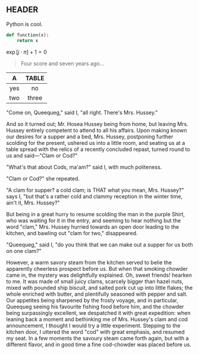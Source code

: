 
## HEADER
Python is cool.

```python
def function(x):
    return x
```

$\exp\left[j \cdot \pi \right] + 1 = 0$

> Four score and seven years ago...

| A | TABLE |
|:-:|:-:|
| yes | no |
| two | three |

<p>"Come on, Queequeg," said I, "all right. There's Mrs. Hussey."</p>

<p>And so it turned out; Mr. Hosea Hussey being from home, but leaving Mrs. Hussey entirely competent to attend to all his affairs. Upon making known our desires for a supper and a bed, Mrs. Hussey, postponing further scolding for the present, ushered us into a little room, and seating us at a table spread with the relics of a recently concluded repast, turned round to us and said&mdash;"Clam or Cod?"</p>

<p>"What's that about Cods, ma'am?" said I, with much politeness.</p>

<p>"Clam or Cod?" she repeated.</p>

<p>"A clam for supper? a cold clam; is THAT what you mean, Mrs. Hussey?" says I, "but that's a rather cold and clammy reception in the winter time, ain't it, Mrs. Hussey?"</p>

<p>But being in a great hurry to resume scolding the man in the purple Shirt, who was waiting for it in the entry, and seeming to hear nothing but the word "clam," Mrs. Hussey hurried towards an open door leading to the kitchen, and bawling out "clam for two," disappeared.</p>

<p>"Queequeg," said I, "do you think that we can make out a supper for us both on one clam?"</p>

<p>However, a warm savory steam from the kitchen served to belie the apparently cheerless prospect before us. But when that smoking chowder came in, the mystery was delightfully explained. Oh, sweet friends! hearken to me. It was made of small juicy clams, scarcely bigger than hazel nuts, mixed with pounded ship biscuit, and salted pork cut up into little flakes; the whole enriched with butter, and plentifully seasoned with pepper and salt. Our appetites being sharpened by the frosty voyage, and in particular, Queequeg seeing his favourite fishing food before him, and the chowder being surpassingly excellent, we despatched it with great expedition: when leaning back a moment and bethinking me of Mrs. Hussey's clam and cod announcement, I thought I would try a little experiment. Stepping to the kitchen door, I uttered the word "cod" with great emphasis, and resumed my seat. In a few moments the savoury steam came forth again, but with a different flavor, and in good time a fine cod-chowder was placed before us.</p>

